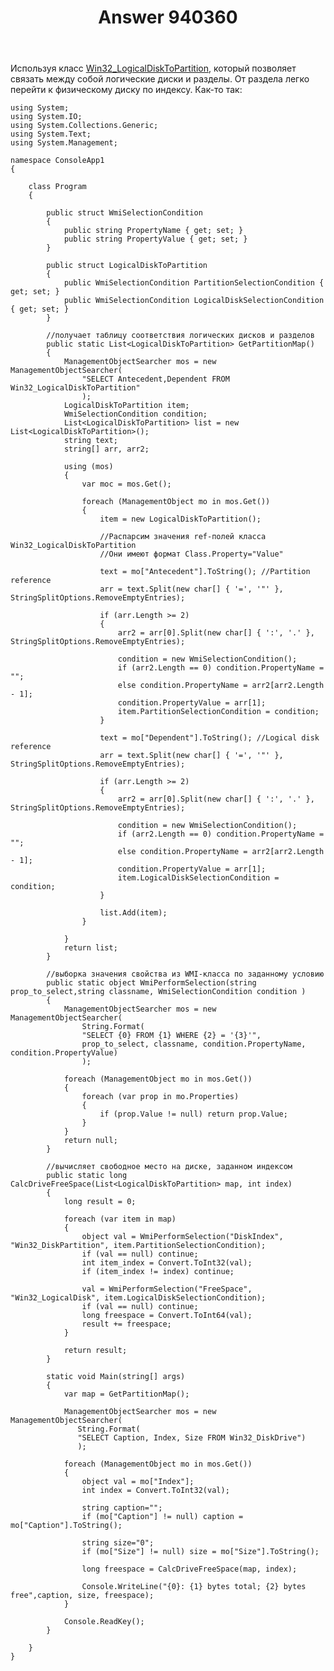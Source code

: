 ﻿---
title: "Answer 940360"
se.owner.user_id: 240512
se.owner.display_name: "MSDN.WhiteKnight"
se.owner.link: "https://ru.stackoverflow.com/users/240512/msdn-whiteknight"
se.answer_id: 940360
se.question_id: 939632
se.post_type: answer
se.score: 0
se.is_accepted: False
---
<p>Используя класс <a href="https://docs.microsoft.com/en-us/windows/desktop/cimwin32prov/win32-logicaldisktopartition" rel="nofollow noreferrer">Win32_LogicalDiskToPartition</a>, который позволяет связать между собой логические диски и разделы. От раздела легко перейти к физическому диску по индексу. Как-то так:</p>

<pre><code>using System;
using System.IO;
using System.Collections.Generic;
using System.Text;
using System.Management;

namespace ConsoleApp1
{    

    class Program
    {

        public struct WmiSelectionCondition
        {
            public string PropertyName { get; set; }
            public string PropertyValue { get; set; }
        }

        public struct LogicalDiskToPartition
        {
            public WmiSelectionCondition PartitionSelectionCondition { get; set; }
            public WmiSelectionCondition LogicalDiskSelectionCondition { get; set; }
        }

        //получает таблицу соответствия логических дисков и разделов
        public static List&lt;LogicalDiskToPartition&gt; GetPartitionMap()
        {
            ManagementObjectSearcher mos = new ManagementObjectSearcher(
                "SELECT Antecedent,Dependent FROM Win32_LogicalDiskToPartition"
                );
            LogicalDiskToPartition item;
            WmiSelectionCondition condition;
            List&lt;LogicalDiskToPartition&gt; list = new List&lt;LogicalDiskToPartition&gt;();
            string text;
            string[] arr, arr2;

            using (mos)
            {
                var moc = mos.Get();                

                foreach (ManagementObject mo in mos.Get())
                {
                    item = new LogicalDiskToPartition();

                    //Распарсим значения ref-полей класса Win32_LogicalDiskToPartition
                    //Они имеют формат Class.Property="Value"

                    text = mo["Antecedent"].ToString(); //Partition reference
                    arr = text.Split(new char[] { '=', '"' }, StringSplitOptions.RemoveEmptyEntries);

                    if (arr.Length &gt;= 2)
                    {
                        arr2 = arr[0].Split(new char[] { ':', '.' }, StringSplitOptions.RemoveEmptyEntries);

                        condition = new WmiSelectionCondition();
                        if (arr2.Length == 0) condition.PropertyName = "";
                        else condition.PropertyName = arr2[arr2.Length - 1];
                        condition.PropertyValue = arr[1];
                        item.PartitionSelectionCondition = condition;
                    }

                    text = mo["Dependent"].ToString(); //Logical disk reference
                    arr = text.Split(new char[] { '=', '"' }, StringSplitOptions.RemoveEmptyEntries);

                    if (arr.Length &gt;= 2)
                    {
                        arr2 = arr[0].Split(new char[] { ':', '.' }, StringSplitOptions.RemoveEmptyEntries);

                        condition = new WmiSelectionCondition();
                        if (arr2.Length == 0) condition.PropertyName = "";
                        else condition.PropertyName = arr2[arr2.Length - 1];
                        condition.PropertyValue = arr[1];
                        item.LogicalDiskSelectionCondition = condition;
                    }

                    list.Add(item);
                }

            }
            return list;
        }

        //выборка значения свойства из WMI-класса по заданному условию
        public static object WmiPerformSelection(string prop_to_select,string classname, WmiSelectionCondition condition )
        {
            ManagementObjectSearcher mos = new ManagementObjectSearcher(
                String.Format(
                "SELECT {0} FROM {1} WHERE {2} = '{3}'",
                prop_to_select, classname, condition.PropertyName, condition.PropertyValue)
                );

            foreach (ManagementObject mo in mos.Get())
            {                
                foreach (var prop in mo.Properties)
                {                    
                    if (prop.Value != null) return prop.Value;                    
                }                
            }
            return null;
        }

        //вычисляет свободное место на диске, заданном индексом
        public static long CalcDriveFreeSpace(List&lt;LogicalDiskToPartition&gt; map, int index)
        {
            long result = 0;

            foreach (var item in map)
            {
                object val = WmiPerformSelection("DiskIndex", "Win32_DiskPartition", item.PartitionSelectionCondition);
                if (val == null) continue;
                int item_index = Convert.ToInt32(val);
                if (item_index != index) continue;

                val = WmiPerformSelection("FreeSpace", "Win32_LogicalDisk", item.LogicalDiskSelectionCondition);
                if (val == null) continue;
                long freespace = Convert.ToInt64(val);
                result += freespace;   
            }

            return result;
        }

        static void Main(string[] args)
        {                
            var map = GetPartitionMap();           

            ManagementObjectSearcher mos = new ManagementObjectSearcher(
               String.Format(
               "SELECT Caption, Index, Size FROM Win32_DiskDrive")
               );

            foreach (ManagementObject mo in mos.Get())
            {
                object val = mo["Index"];
                int index = Convert.ToInt32(val);

                string caption="";
                if (mo["Caption"] != null) caption = mo["Caption"].ToString();

                string size="0";
                if (mo["Size"] != null) size = mo["Size"].ToString();

                long freespace = CalcDriveFreeSpace(map, index);                

                Console.WriteLine("{0}: {1} bytes total; {2} bytes free",caption, size, freespace);                
            }

            Console.ReadKey();
        }

    }
}
</code></pre>
